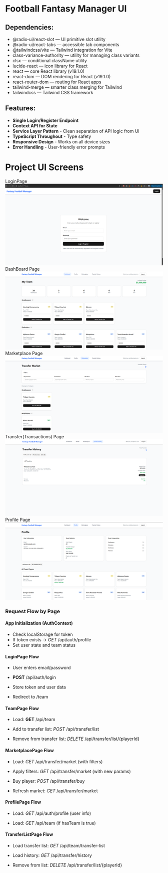 # Football Fantasy Manager UI

## Dependencies:

-  @radix-ui/react-slot — UI primitive slot utility
-  @radix-ui/react-tabs — accessible tab components
-  @tailwindcss/vite — Tailwind integration for Vite
-  class-variance-authority — utility for managing class variants
-  clsx — conditional className utility
-  lucide-react — icon library for React
-  react — core React library (v19.1.0)
-  react-dom — DOM rendering for React (v19.1.0)
-  react-router-dom — routing for React apps
-  tailwind-merge — smarter class merging for Tailwind
-  tailwindcss — Tailwind CSS framework

## Features:

-  **Single Login/Register Endpoint**
-  **Context API for State**
-  **Service Layer Pattern** - Clean separation of API logic from UI
-  **TypeScript Throughout** - Type safety
-  **Responsive Design** - Works on all device sizes
-  **Error Handling** - User-friendly error prompts

# Project UI Screens

LoginPage
![Login Page](../../loginpage.png)
DashBoard Page
![Dashboard Page](../../DashboardPage.png)
Marketplace Page
![Marketplace Page](../../marketplacePage.png)
Transfer(Transactions) Page
![Transfers Page](../../transfersPage.png)
Profile Page
![Profile Page](../../profilePage.png)

### Request Flow by Page

#### App Initialization (AuthContext)

-  Check localStorage for token
-  If token exists → _GET_ /api/auth/profile
-  Set user state and team status

#### LoginPage Flow

-  User enters email/password
-  **POST** /api/auth/login

-  Store token and user data

-  Redirect to /team

#### TeamPage Flow

-  Load: **GET** /api/team

-  Add to transfer list: _POST_ /api/transfer/list

-  Remove from transfer list: _DELETE_ /api/transfer/list/{playerId}

#### MarketplacePage Flow

-  Load: _GET_ /api/transfer/market (with filters)

-  Apply filters: _GET_ /api/transfer/market (with new params)

-  Buy player: _POST_ /api/transfer/buy

-  Refresh market: _GET_ /api/transfer/market

#### ProfilePage Flow

-  Load: _GET_ /api/auth/profile (user info)

-  Load: _GET_ /api/team (if hasTeam is true)

#### TransferListPage Flow

-  Load transfer list: _GET_ /api/team/transfer-list

-  Load history: _GET_ /api/transfer/history

-  Remove from list: _DELETE_ /api/transfer/list/{playerId}

